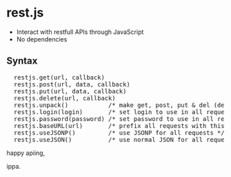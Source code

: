 rest.js
=======
* Interact with restfull APIs through JavaScript
* No dependencies

Syntax
-----
<pre>
  restjs.get(url, callback)
  restjs.post(url, data, callback)
  restjs.put(url, data, callback)
  restjs.delete(url, callback)
  restjs.unpack()           /* make get, post, put & del (delete is a reserved word) available as top level methods */
  restjs.login(login)       /* set login to use in all requests */
  restjs.password(password) /* set password to use in all requests */
  restjs.baseURL(url)       /* prefix all requests with this url */
  restjs.useJSONP()         /* use JSONP for all requests */
  restjs.useJSON()          /* use normal JSON for all requests */
</pre>

happy apiing,

ippa.

